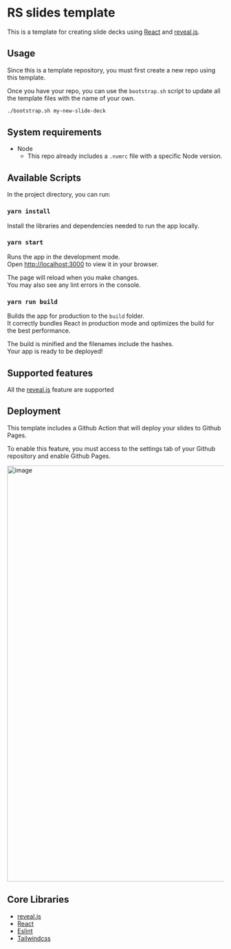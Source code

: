 # RS slides template

This is a template for creating slide decks using [React](https://reactjs.org/) and [reveal.js](https://revealjs.com).

## Usage
Since this is a template repository, you must first create a new repo using this template.

Once you have your repo, you can use the `bootstrap.sh` script to update all the template files with the name of your own.
```bash
./bootstrap.sh my-new-slide-deck
```

## System requirements
- Node
    - This repo already includes a `.nvmrc` file with a specific Node version.

## Available Scripts

In the project directory, you can run:

### `yarn install`

Install the libraries and dependencies needed to run the app locally.

### `yarn start`

Runs the app in the development mode.\
Open [http://localhost:3000](http://localhost:3000) to view it in your browser.

The page will reload when you make changes.\
You may also see any lint errors in the console.

### `yarn run build`

Builds the app for production to the `build` folder.\
It correctly bundles React in production mode and optimizes the build for the best performance.

The build is minified and the filenames include the hashes.\
Your app is ready to be deployed!

## Supported features

All the [reveal.js](https://revealjs.com) feature are supported

## Deployment
This template includes a Github Action that will deploy your slides to Github Pages.

To enable this feature, you must access to the settings tab of your Github repository and enable Github Pages.

<img width="965" alt="image" src="https://user-images.githubusercontent.com/26656167/199025443-5b783205-4d35-45e7-ae9e-c25fd651efb7.png">

## Core Libraries
- [reveal.js](https://revealjs.com)
- [React](https://reactjs.org)
- [Eslint](https://eslint.org/)
- [Tailwindcss](https://tailwindcss.com/)
